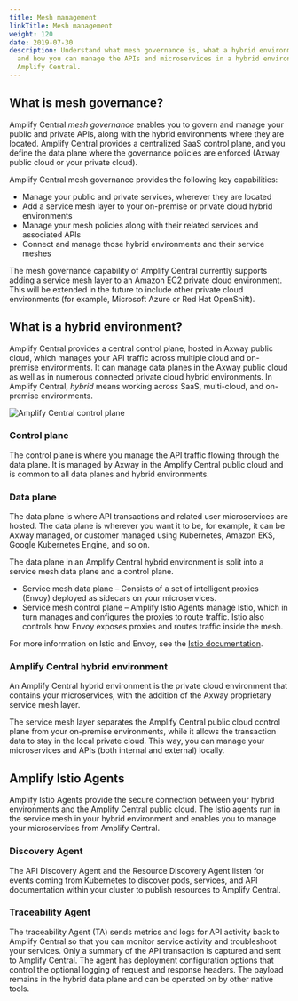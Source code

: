 ```yaml
---
title: Mesh management
linkTitle: Mesh management
weight: 120
date: 2019-07-30
description: Understand what mesh governance is, what a hybrid environment is,
  and how you can manage the APIs and microservices in a hybrid environment from
  Amplify Central.
---
```


## What is mesh governance?

Amplify Central *mesh governance* enables you to govern and manage your public and private APIs, along with the hybrid environments where they are located. Amplify Central provides a centralized SaaS control plane, and you define the data plane where the governance policies are enforced (Axway public cloud or your private cloud).

Amplify Central mesh governance provides the following key capabilities:

* Manage your public and private services, wherever they are located
* Add a service mesh layer to your on-premise or private cloud hybrid environments
* Manage your mesh policies along with their related services and associated APIs
* Connect and manage those hybrid environments and their service meshes

The mesh governance capability of Amplify Central currently supports adding a service mesh layer to an Amazon EC2 private cloud environment. This will be extended in the future to include other private cloud environments (for example, Microsoft Azure or Red Hat OpenShift).

## What is a hybrid environment?

Amplify Central provides a central control plane, hosted in Axway public cloud, which manages your API traffic across multiple cloud and on-premise environments. It can manage data planes in the Axway public cloud as well as in numerous connected private cloud hybrid environments. In Amplify Central, *hybrid* means working across SaaS, multi-cloud, and on-premise environments.

![Amplify Central control plane](/Images/central/hybrid_control_data_plane.png)

### Control plane

The control plane is where you manage the API traffic flowing through the data plane. It is managed by Axway in the Amplify Central public cloud and is common to all data planes and hybrid environments.

### Data plane

The data plane is where API transactions and related user microservices are hosted. The data plane is wherever you want it to be, for example, it can be Axway managed, or customer managed using Kubernetes, Amazon EKS, Google Kubernetes Engine, and so on.

The data plane in an Amplify Central hybrid environment is split into a service mesh data plane and a control plane.

* Service mesh data plane – Consists of a set of intelligent proxies (Envoy) deployed as sidecars on your microservices.
* Service mesh control plane – Amplify Istio Agents manage Istio, which in turn manages and configures the proxies to route traffic. Istio also controls how Envoy exposes proxies and routes traffic inside the mesh.

For more information on Istio and Envoy, see the [Istio documentation](https://istio.io/latest/docs/).

### Amplify Central hybrid environment

An Amplify Central hybrid environment is the private cloud environment that contains your microservices, with the addition of the Axway proprietary service mesh layer.

The service mesh layer separates the Amplify Central public cloud control plane from your on-premise environments, while it allows the transaction data to stay in the local private cloud. This way, you can manage your microservices and APIs (both internal and external) locally.

## Amplify Istio Agents

Amplify Istio Agents provide the secure connection between your hybrid environments and the Amplify Central public cloud. The Istio agents run in the service mesh in your hybrid environment and enables you to manage your microservices from Amplify Central.

### Discovery Agent

The API Discovery Agent and the Resource Discovery Agent listen for events coming from Kubernetes to discover pods, services, and API documentation within your cluster to publish resources to Amplify Central.

### Traceability Agent

The traceability Agent (TA) sends metrics and logs for API activity back to Amplify Central so that you can monitor service activity and troubleshoot your services. Only a summary of the API transaction is captured and sent to Amplify Central. The agent has deployment configuration options that control the optional logging of request and response headers. The payload remains in the hybrid data plane and can be operated on by other native tools.

